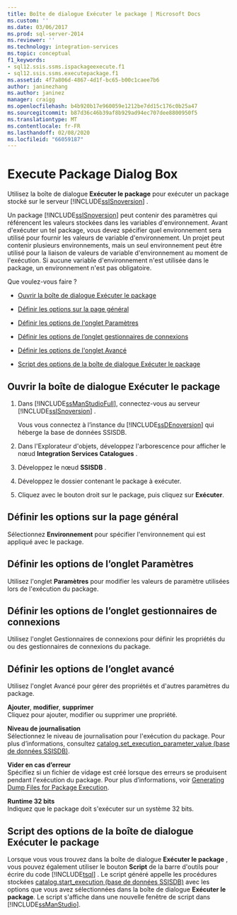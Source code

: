 ```yaml
---
title: Boîte de dialogue Exécuter le package | Microsoft Docs
ms.custom: ''
ms.date: 03/06/2017
ms.prod: sql-server-2014
ms.reviewer: ''
ms.technology: integration-services
ms.topic: conceptual
f1_keywords:
- sql12.ssis.ssms.ispackageexecute.f1
- sql12.ssis.ssms.executepackage.f1
ms.assetid: 4f7a806d-4867-4d1f-bc65-b00c1caee7b6
author: janinezhang
ms.author: janinez
manager: craigg
ms.openlocfilehash: b4b920b17e960059e1212be7dd15c176c0b25a47
ms.sourcegitcommit: b87d36c46b39af8b929ad94ec707dee8800950f5
ms.translationtype: MT
ms.contentlocale: fr-FR
ms.lasthandoff: 02/08/2020
ms.locfileid: "66059187"
---
```

# <a name="execute-package-dialog-box"></a>Execute Package Dialog Box
  Utilisez la boîte de dialogue **Exécuter le package** pour exécuter un package stocké sur le serveur [!INCLUDE[ssISnoversion](../includes/ssisnoversion-md.md)] .  
  
 Un package [!INCLUDE[ssISnoversion](../includes/ssisnoversion-md.md)] peut contenir des paramètres qui référencent les valeurs stockées dans les variables d'environnement. Avant d'exécuter un tel package, vous devez spécifier quel environnement sera utilisé pour fournir les valeurs de variable d'environnement. Un projet peut contenir plusieurs environnements, mais un seul environnement peut être utilisé pour la liaison de valeurs de variable d'environnement au moment de l'exécution. Si aucune variable d'environnement n'est utilisée dans le package, un environnement n'est pas obligatoire.  
  
 Que voulez-vous faire ?  
  
-   [Ouvrir la boîte de dialogue Exécuter le package](#open_dialog)  
  
-   [Définir les options sur la page général](#general)  
  
-   [Définir les options de l'onglet Paramètres](#parameters)  
  
-   [Définir les options de l’onglet gestionnaires de connexions](#connection)  
  
-   [Définir les options de l'onglet Avancé](#advanced)  
  
-   [Script des options de la boîte de dialogue Exécuter le package](#script)  
  
##  <a name="open_dialog"></a>Ouvrir la boîte de dialogue Exécuter le package  
  
1.  Dans [!INCLUDE[ssManStudioFull](../includes/ssmanstudiofull-md.md)], connectez-vous au serveur [!INCLUDE[ssISnoversion](../includes/ssisnoversion-md.md)] .  
  
     Vous vous connectez à l’instance du [!INCLUDE[ssDEnoversion](../includes/ssdenoversion-md.md)] qui héberge la base de données SSISDB.  
  
2.  Dans l'Explorateur d'objets, développez l'arborescence pour afficher le nœud **Integration Services Catalogues** .  
  
3.  Développez le nœud **SSISDB** .  
  
4.  Développez le dossier contenant le package à exécuter.  
  
5.  Cliquez avec le bouton droit sur le package, puis cliquez sur **Exécuter**.  
  
##  <a name="general"></a>Définir les options sur la page général  
 Sélectionnez **Environnement** pour spécifier l'environnement qui est appliqué avec le package.  
  
##  <a name="parameters"></a>Définir les options de l’onglet Paramètres  
 Utilisez l'onglet **Paramètres** pour modifier les valeurs de paramètre utilisées lors de l'exécution du package.  
  
##  <a name="connection"></a>Définir les options de l’onglet gestionnaires de connexions  
 Utilisez l'onglet Gestionnaires de connexions pour définir les propriétés du ou des gestionnaires de connexions du package.  
  
##  <a name="advanced"></a>Définir les options de l’onglet avancé  
 Utilisez l'onglet Avancé pour gérer des propriétés et d'autres paramètres du package.  
  
 **Ajouter**, **modifier**, **supprimer**  
 Cliquez pour ajouter, modifier ou supprimer une propriété.  
  
 **Niveau de journalisation**  
 Sélectionnez le niveau de journalisation pour l'exécution du package. Pour plus d’informations, consultez [catalog.set_execution_parameter_value &#40;base de données SSISDB&#41;](/sql/integration-services/system-stored-procedures/catalog-set-execution-parameter-value-ssisdb-database).  
  
 **Vider en cas d’erreur**  
 Spécifiez si un fichier de vidage est créé lorsque des erreurs se produisent pendant l'exécution du package. Pour plus d’informations, voir [Generating Dump Files for Package Execution](troubleshooting/generating-dump-files-for-package-execution.md).  
  
 **Runtime 32 bits**  
 Indiquez que le package doit s'exécuter sur un système 32 bits.  
  
##  <a name="script"></a>Script des options de la boîte de dialogue Exécuter le package  
 Lorsque vous vous trouvez dans la boîte de dialogue **Exécuter le package** , vous pouvez également utiliser le bouton **Script** de la barre d'outils pour écrire du code [!INCLUDE[tsql](../includes/tsql-md.md)] . Le script généré appelle les procédures stockées [catalog.start_execution &#40;base de données SSISDB&#41;](/sql/integration-services/system-stored-procedures/catalog-start-execution-ssisdb-database) avec les options que vous avez sélectionnées dans la boîte de dialogue **Exécuter le package**. Le script s'affiche dans une nouvelle fenêtre de script dans [!INCLUDE[ssManStudio](../includes/ssmanstudio-md.md)].  
  
  
